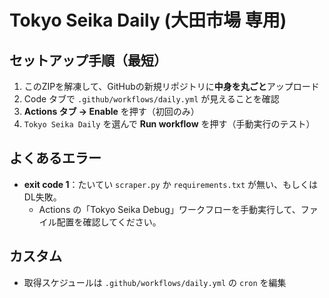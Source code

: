 # Tokyo Seika Daily (大田市場 専用)

## セットアップ手順（最短）
1. このZIPを解凍して、GitHubの新規リポジトリに**中身を丸ごと**アップロード
2. Code タブで `.github/workflows/daily.yml` が見えることを確認
3. **Actions タブ → Enable** を押す（初回のみ）
4. `Tokyo Seika Daily` を選んで **Run workflow** を押す（手動実行のテスト）

## よくあるエラー
- **exit code 1**：たいてい `scraper.py` か `requirements.txt` が無い、もしくはDL失敗。
  - Actions の「Tokyo Seika Debug」ワークフローを手動実行して、ファイル配置を確認してください。

## カスタム
- 取得スケジュールは `.github/workflows/daily.yml` の `cron` を編集
